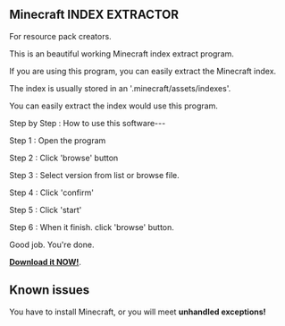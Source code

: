 ## Minecraft INDEX EXTRACTOR

For resource pack creators.


This is an beautiful working Minecraft index extract program.

If you are using this program, you can easily extract the Minecraft index.

The index is usually stored in an '.minecraft/assets/indexes'.

You can easily extract the index would use this program.

Step by Step : How to use this software---

Step 1 : Open the program

Step 2 : Click 'browse' button

Step 3 : Select version from list or browse file.

Step 4 : Click 'confirm'

Step 5 : Click 'start'

Step 6 : When it finish. click 'browse' button.

Good job. You're done.

[**Download it NOW!**](https://github.com/dhkim0800/indexextract/releases/download/3.0b7/indexextract.exe).

## Known issues
You have to install Minecraft, or you will meet **unhandled exceptions!**
